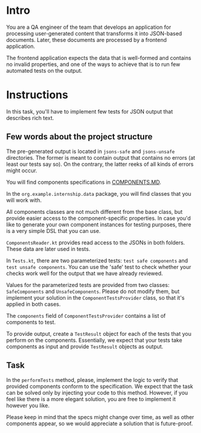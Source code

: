 # Intro

You are a QA engineer of the team that develops an application for processing user-generated content that transforms it into JSON-based documents. Later, these documents are processed by a frontend application.

The frontend application expects the data that is well-formed and contains no invalid properties, and one of the ways to achieve that is to run few automated tests on the output.

# Instructions

In this task, you'll have to implement few tests for JSON output that describes rich text.

## Few words about the project structure

The pre-generated output is located in `jsons-safe` and `jsons-unsafe` directories. The former is meant to contain output that contains no errors (at least our tests say so). On the contrary, the latter reeks of all kinds of errors might occur.

You will find components specifications in [COMPONENTS.MD](COMPONENTS.md).

In the `org.example.internship.data` package, you will find classes that you will work with.

All components classes are not much different from the base class, but provide easier access to the component-specific properties. In case you'd like to generate your own component instances for testing purposes, there is a very simple DSL that you can use.

`ComponentsReader.kt` provides read access to the JSONs in both folders. These data are later used in tests.

In `Tests.kt`, there are two parameterized tests: `test safe components` and `test unsafe components`. You can use the 'safe' test to check whether your checks work well for the output that we have already reviewed.

Values for the parameterized tests are provided from two classes: `SafeComponents` and `UnsafeComponents`. Please do not modify them, but implement your solution in the `ComponentTestsProvider` class, so that it's applied in both cases.

The `components` field of `ComponentTestsProvider` contains a list of components to test.

To provide output, create a `TestResult` object for each of the tests that you perform on the components. Essentially, we expect that your tests take components as input and provide `TestResult` objects as output.

## Task

In the `performTests` method, please, implement the logic to verify that provided components conform to the specification. We expect that the task can be solved only by injecting your code to this method. However, if you feel like there is a more elegant solution, you are free to implement it however you like.

Please keep in mind that the specs might change over time, as well as other components appear, so we would appreciate a solution that is future-proof.
